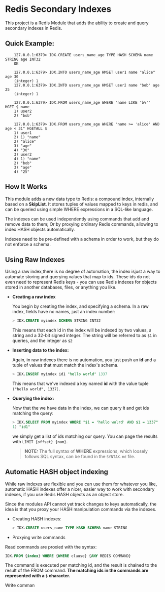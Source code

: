 # Redis Secondary Indexes

This project is a Redis Module that adds the ability to create and query secondary indexes in Redis. 

## Quick Example:


        127.0.0.1:6379> IDX.CREATE users_name_age TYPE HASH SCHEMA name STRING age INT32
        OK
    
        127.0.0.1:6379> IDX.INTO users_name_age HMSET user1 name "alice" age 30
        (integer) 1
        127.0.0.1:6379> IDX.INTO users_name_age HMSET user2 name "bob" age 25
        (integer) 1
    
        127.0.0.1:6379> IDX.FROM users_name_age WHERE "name LIKE 'b%'" HGET $ name
        1) user2
        2) "bob"
    
        127.0.0.1:6379> IDX.FROM users_name_age WHERE "name >= 'alice' AND age < 31" HGETALL $
        1) user1
        2) 1) "name"
        2) "alice"
        3) "age"
        4) "30"
        3) user2
        4) 1) "name"
        2) "bob"
        3) "age"
        4) "25"


## How It Works

This module adds a new data type to Redis: a compound index, internally based on a **SkipList**. 
It stores tuples of values mapped to keys in redis, and can be queried using simple WHERE expressions
in a SQL-like language. 

The indexes can be used independently using commands that add and remove data to them; Or 
by proxying ordinary Redis commands, allowing to index HASH objects automatically. 

Indexes need to be pre-defined with a schema in order to work, but they do not enforce a schema. 

## Using Raw Indexes 

Using a raw index,there is no degree of automation, the index isjust a way to automate storing 
and querying values that map to ids. These ids do not even need to represent Redis keys - you 
can use Redis indexes for objects stored in another databases, files, or anything you like. 

* **Creating a raw index**

  You begin by creating the index, and specifying a schema. In a raw index, fields have no names, just an index number:

  ```sql
  > IDX.CREATE myindex SCHEMA STRING INT32
  ```

  This means that each id in the index will be indexed by two values, a string and a 32-bit signed integer. The string will be referred to as `$1` in queries, and the integer as `$2`

* **Inserting data to the index:**

  Again, in raw indexes there is no automation, you just push an **id** and a tuple of values that must match the index's schema.

  ```sql
  > IDX.INSERT myindex id1 "hello world" 1337
  ```

  This means that we've indexed a key named **id** with the value tuple `("hello world", 1337)`. 

* **Querying the index:**

  Now that the we have data in the index, we can query it and get ids matching the query:

  ```sql
  > IDX.SELECT FROM myindex WHERE "$1 = 'hello wolrd' AND $1 = 1337"
  1) "id1"

  ```

  we simply get a list of ids matching our query.  You can page the results with `LIMIT {offset} {num}`.

  >  **NOTE:** The full syntax of **WHERE** expressions, which loosely follows SQL syntax, can be found in the `SYNTAX.md` file.



## Automatic HASH object indexing

While raw indexes are flexible and you can use them for whatever you like, automatic HASH indexes offer a nicer, easier way to work with secondary indexes, if you use Redis HASH objects as an object store. 

Since the modules API cannot yet track changes to keys automatically, the idea is that you proxy your HASH manipulation commands via the indexes.  

* Creating HASH indexes:

  ```sql
  > IDX.CREATE users_name TYPE HASH SCHEMA name STRING
  ```

* Proxying write commands

Read commands are proxied with the syntax:

```sql
IDX.FROM {index} WHERE {WHERE clause} {ANY REDIS COMMAND}
```

The command is executed per matching id, and the result is chained to the result of the FROM command. **The matching ids in the commands are represented with a `$` character.** 

Write comman